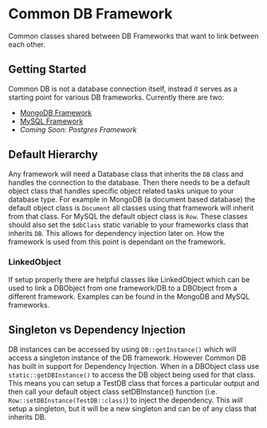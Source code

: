 # Common DB Framework
Common classes shared between DB Frameworks that want to link between each other.

## Getting Started

Common DB is not a database connection itself, instead it serves as a starting point for various DB frameworks. Currently 
there are two:

- [MongoDB Framework](https://github.com/wcatron/MongoDB-Framework-PHP)
- [MySQL Framework](https://github.com/wcatron/MySQL-Framework-PHP)
- *Coming Soon: Postgres Framework*

## Default Hierarchy

Any framework will need a Database class that inherits the `DB` class and handles the connection to the database. Then
there needs to be a default object class that handles specific object related tasks unique to your database type. For
example in MongoDB (a document based database) the default object class is `Document` all classes using that framework 
will inherit from that class. For MySQL the default object class is `Row`. These classes should also set the `$dbClass`
static variable to your frameworks class that inherits `DB`. This allows for dependency injection later on. How the 
framework is used from this point is dependant on the framework.

### LinkedObject

If setup properly there are helpful classes like LinkedObject which can be used to link a DBObject from one framework/DB
to a DBObject from a different framework. Examples can be found in the MongoDB and MySQL frameworks.

## Singleton vs Dependency Injection

DB instances can be accessed by using `DB::getInstance()` which will access a singleton instance of the DB framework.
However Common DB has built in support for Dependency Injection. When in a DBObject class use `static::getDBInstance()`
to access the DB object being used for that class. This means you can setup a TestDB class that forces a particular output
and then call your default object class setDBInstance() function (i.e. `Row::setDBInstance(TestDB::class)`) to inject
the dependency. This *will* setup a singleton, but it will be a new singleton and can be of any class that inherits DB.

